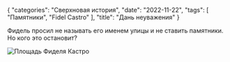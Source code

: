 {
   "categories": "Сверхновая история",
   "date": "2022-11-22",
   "tags": [
      "Памятники",
      "Fidel Castro"
   ],
   "title": "Дань неуважения"
}

Фидель просил не называть его именем улицы и не ставить памятники. Но кого это остановит?

![Площадь Фиделя Кастро](../images/fidel.jpg)
